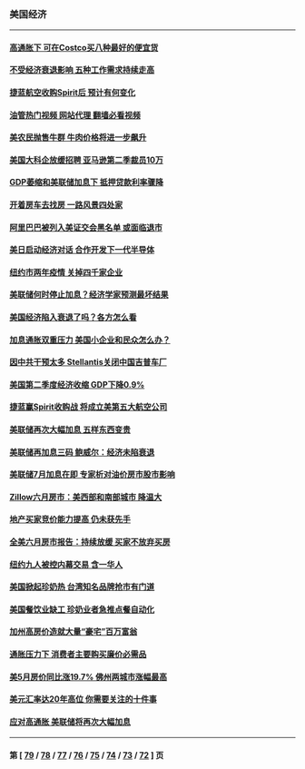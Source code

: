### 美国经济
---
#### [高通胀下 可在Costco买八种最好的便宜货](../../pages/ncid1078158/n13786687.md?08010445) 
#### [不受经济衰退影响 五种工作需求持续走高](../../pages/ncid1078158/n13792032.md?08010445) 
#### [捷蓝航空收购Spirit后 预计有何变化](../../pages/ncid1078158/n13792405.md?08010445) 
#### [油管热门视频 网站代理 翻墙必看视频](http://209.222.30.114:81/youtube.html?08010445)
#### [美农民抛售牛群 牛肉价格将进一步飙升](../../pages/ncid1078158/n13792403.md?08010445) 
#### [美国大科企放缓招聘 亚马逊第二季裁员10万](../../pages/ncid1078158/n13792044.md?08010445) 
#### [GDP萎缩和美联储加息下 抵押贷款利率骤降](../../pages/ncid1078158/n13791979.md?08010445) 
#### [开着房车去找房 一路风景四处家](../../pages/ncid1078158/n13791997.md?08010445) 
#### [阿里巴巴被列入美证交会黑名单 或面临退市](../../pages/ncid1078158/n13791857.md?08010445) 
#### [美日启动经济对话 合作开发下一代半导体](../../pages/ncid1078158/n13791852.md?08010445) 
#### [纽约市两年疫情 关掉四千家企业](../../pages/ncid1078158/n13791387.md?08010445) 
#### [美联储何时停止加息？经济学家预测最坏结果](../../pages/ncid1078158/n13791306.md?08010445) 
#### [美国经济陷入衰退了吗？各方怎么看](../../pages/ncid1078158/n13791167.md?08010445) 
#### [加息通胀双重压力 美国小企业和民众怎么办？](../../pages/ncid1078158/n13791154.md?08010445) 
#### [因中共干预太多 Stellantis关闭中国吉普车厂](../../pages/ncid1078158/n13791107.md?08010445) 
#### [美国第二季度经济收缩 GDP下降0.9%](../../pages/ncid1078158/n13791046.md?08010445) 
#### [捷蓝赢Spirit收购战 将成立美第五大航空公司](../../pages/ncid1078158/n13790940.md?08010445) 
#### [美联储再次大幅加息 五样东西变贵](../../pages/ncid1078158/n13790334.md?08010445) 
#### [美联储再加息三码 鲍威尔：经济未陷衰退](../../pages/ncid1078158/n13790265.md?08010445) 
#### [美联储7月加息在即 专家析对油价房市股市影响](../../pages/ncid1078158/n13790209.md?08010445) 
#### [Zillow六月房市：美西部和南部城市 降温大](../../pages/ncid1078158/n13789839.md?08010445) 
#### [地产买家竞价能力提高 仍未获先手](../../pages/ncid1078158/n13789813.md?08010445) 
#### [全美六月房市报告：持续放缓 买家不放弃买房](../../pages/ncid1078158/n13789828.md?08010445) 
#### [纽约九人被控内幕交易 含一华人](../../pages/ncid1078158/n13789773.md?08010445) 
#### [美国掀起珍奶热 台湾知名品牌抢市有门道](../../pages/ncid1078158/n13789782.md?08010445) 
#### [美国餐饮业缺工 珍奶业者急推点餐自动化](../../pages/ncid1078158/n13789775.md?08010445) 
#### [加州高房价造就大量“豪宅”百万富翁](../../pages/ncid1078158/n13789685.md?08010445) 
#### [通胀压力下 消费者主要购买廉价必需品](../../pages/ncid1078158/n13789622.md?08010445) 
#### [美5月房价同比涨19.7% 佛州两城市涨幅最高](../../pages/ncid1078158/n13789550.md?08010445) 
#### [美元汇率达20年高位 你需要关注的十件事](../../pages/ncid1078158/n13788920.md?08010445) 
#### [应对高通胀 美联储将再次大幅加息](../../pages/ncid1078158/n13788963.md?08010445) 

---
#### 第 [ [79](./79.md?08010445) / [78](./78.md?08010445) / [77](./77.md?08010445) / [76](./76.md?08010445) / [75](./75.md?08010445) / [74](./74.md?08010445) / [73](./73.md?08010445) / [72](./72.md?08010445) ] 页

